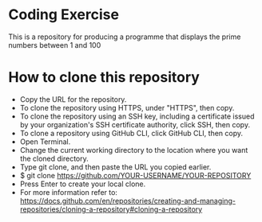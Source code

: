 # Coding Exercise
This is a repository for producing a programme that displays the prime numbers between 1 and 100

# How to clone this repository 
* Copy the URL for the repository.
* To clone the repository using HTTPS, under "HTTPS", then copy.
* To clone the repository using an SSH key, including a certificate issued by your organization's SSH certificate authority, click SSH, then copy.
* To clone a repository using GitHub CLI, click GitHub CLI, then copy.
* Open Terminal.
* Change the current working directory to the location where you want the cloned directory.
* Type git clone, and then paste the URL you copied earlier.
* $ git clone https://github.com/YOUR-USERNAME/YOUR-REPOSITORY
* Press Enter to create your local clone.
* For more information refer to: https://docs.github.com/en/repositories/creating-and-managing-repositories/cloning-a-repository#cloning-a-repository
